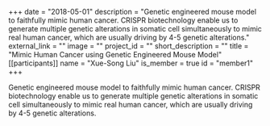 +++
date = "2018-05-01"
description = "Genetic engineered mouse model to faithfully mimic human cancer. CRISPR biotechnology enable us to generate multiple genetic alterations in somatic cell simultaneously to mimic real human cancer, which are usually driving by 4-5 genetic alterations."
external_link = ""
image = ""
project_id = ""
short_description = ""
title = "Mimic Human Cancer using Genetic Engineered Mouse Model"
[[participants]]
    name = "Xue-Song Liu"
    is_member = true
    id = "member1"
+++


Genetic engineered mouse model to faithfully mimic human cancer. CRISPR biotechnology enable us to generate multiple genetic alterations in somatic cell simultaneously to mimic real human cancer, which are usually driving by 4-5 genetic alterations.